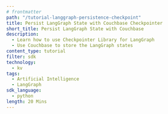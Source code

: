 ```yaml
---
# frontmatter
path: "/tutorial-langgraph-persistence-checkpoint"
title: Persist LangGraph State with Couchbase Checkpointer
short_title: Persist LangGraph State with Couchbase
description:
  - Learn how to use Checkpointer Library for LangGraph
  - Use Couchbase to store the LangGraph states
content_type: tutorial
filter: sdk
technology:
  - kv
tags:
  - Artificial Intelligence
  - LangGraph
sdk_language:
  - python
length: 20 Mins
---
```

